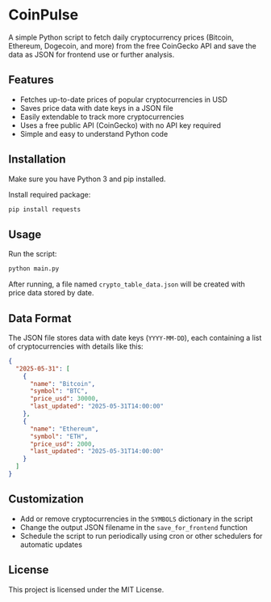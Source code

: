 
# CoinPulse

A simple Python script to fetch daily cryptocurrency prices (Bitcoin, Ethereum, Dogecoin, and more) from the free CoinGecko API and save the data as JSON for frontend use or further analysis.

## Features

* Fetches up-to-date prices of popular cryptocurrencies in USD
* Saves price data with date keys in a JSON file
* Easily extendable to track more cryptocurrencies
* Uses a free public API (CoinGecko) with no API key required
* Simple and easy to understand Python code

## Installation

Make sure you have Python 3 and pip installed.

Install required package:

```bash
pip install requests
```

## Usage

Run the script:

```bash
python main.py
```

After running, a file named `crypto_table_data.json` will be created with price data stored by date.

## Data Format

The JSON file stores data with date keys (`YYYY-MM-DD`), each containing a list of cryptocurrencies with details like this:

```json
{
  "2025-05-31": [
    {
      "name": "Bitcoin",
      "symbol": "BTC",
      "price_usd": 30000,
      "last_updated": "2025-05-31T14:00:00"
    },
    {
      "name": "Ethereum",
      "symbol": "ETH",
      "price_usd": 2000,
      "last_updated": "2025-05-31T14:00:00"
    }
  ]
}
```

## Customization

* Add or remove cryptocurrencies in the `SYMBOLS` dictionary in the script
* Change the output JSON filename in the `save_for_frontend` function
* Schedule the script to run periodically using cron or other schedulers for automatic updates

## License

This project is licensed under the MIT License.


